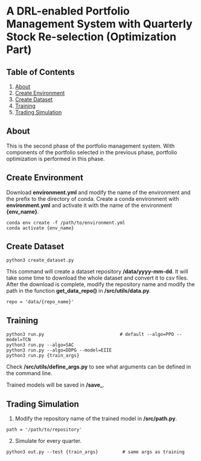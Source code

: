 # A DRL-enabled Portfolio Management System with Quarterly Stock Re-selection (Optimization Part)

## Table of Contents
1. [About](#About)
2. [Create Environment](#Create-Environment)
3. [Create Dataset](#Create-Dataset)
4. [Training](#Training)
5. [Trading Simulation](#Trading-Simulation)

## About
This is the second phase of the portfolio management system. 
With components of the portfolio selected in the previous phase, portfolio optimization is performed in this phase.

## Create Environment
Download **environment.yml** and modify the name of the environment and the prefix to the directory of conda.
Create a conda environment with **environment.yml** and activate it with the name of the environment **{env_name}**.
```shell
conda env create -f /path/to/environment.yml
conda activate {env_name}
```

## Create Dataset
```shell
python3 create_dataset.py
```
This command will create a dataset repository **/data/yyyy-mm-dd**. It will take some time to download the whole dataset and convert it to csv files.
After the download is complete, modify the repository name and modify the path in the function **get_data_repo()** in **/src/utils/data.py**.
```
repo = 'data/{repo_name}'
```

## Training
```
python3 run.py                            # default --algo=PPO --model=TCN
python3 run.py --algo=SAC
python3 run.py --algo=DDPG --model=EIIE
python3 run.py {train_args}
```
Check **/src/utils/define_args.py** to see what arguments can be defined in the command line.

Trained models will be saved in **/save_**.

## Trading Simulation
1. Modify the repository name of the trained model in **/src/path.py**.
```
path = '/path/to/repository'
```
2. Simulate for every quarter.
```
python3 out.py --test {train_args}         # same args as training
```
